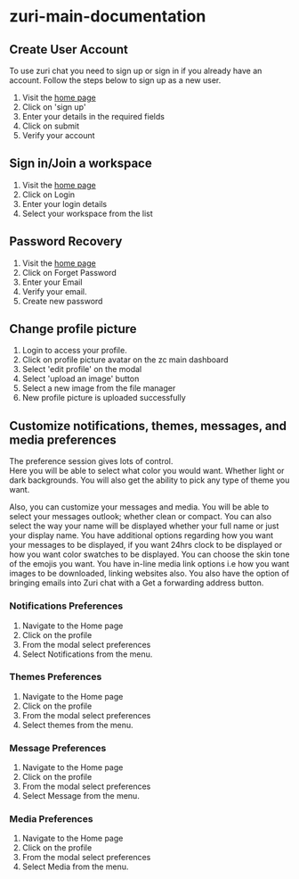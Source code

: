 # zuri-main-documentation

## Create User Account
To use zuri chat you need to sign up or sign in if you already have an account.
Follow the steps below to sign up as a new user.

1. Visit the [home page](https://staging.zuri.chat)
2. Click on 'sign up'
3. Enter your details in the required fields
4. Click on submit
5. Verify your account

## Sign in/Join a workspace

1. Visit the [home page](https://staging.zuri.chat)
2. Click on Login
3. Enter your login details
4. Select your workspace from the list

## Password Recovery
1. Visit the [home page](https://staging.zuri.chat)
2. Click on Forget Password
3. Enter your Email 
4. Verify your email.
5. Create new password


## Change profile picture
1. Login to access your profile.
2. Click on profile picture avatar on the zc main dashboard
3. Select 'edit profile' on the modal
4. Select  'upload an image' button
5. Select a new image from the file manager
6. New profile picture is uploaded successfully


## Customize notifications, themes, messages, and media preferences
The preference session gives lots of control.  
Here you will be able to select what color you would want. Whether light or dark backgrounds. You will also get the ability to pick any type of theme you want.
 
Also, you can customize your messages and media. You will be able to select your messages outlook; whether clean or compact. You can also select the way your name will be displayed whether your full name or just your display name. You have additional options regarding how you want your messages to be displayed, if you want 24hrs clock to be displayed or how you want color swatches to be displayed. You can choose the skin tone of the emojis you want. You have in-line media link options i.e how you want images to be downloaded, linking websites also. You also have the option of bringing emails into Zuri chat with a Get a forwarding address button.

### Notifications Preferences
1. Navigate to the Home page 
2. Click on the profile
3. From the modal select preferences
4. Select Notifications from the menu.

### Themes Preferences
1. Navigate to the Home page 
2. Click on the profile
3. From the modal select preferences
4. Select themes from the menu.

### Message Preferences
1. Navigate to the Home page 
2. Click on the profile
3. From the modal select preferences
4. Select Message from the menu.

### Media Preferences
1. Navigate to the Home page 
2. Click on the profile
3. From the modal select preferences
4. Select Media from the menu.



